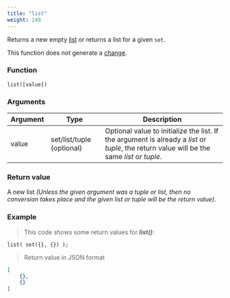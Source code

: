 ```yaml
---
title: "list"
weight: 249
---
```


Returns a new empty [list](../../data-types/list) or returns a list for a given `set`.

This function does *not* generate a [change](../../overview/changes).

### Function

`list([value])`

### Arguments

Argument | Type | Description
-------- | ---- | -----------
value | set/list/tuple (optional) | Optional value to initialize the list. If the argument is already a *list* or *tuple*, the return value will be the same *list* or *tuple*.

### Return value

A new list *(Unless the given argument was a tuple or list, then no conversion takes place and the given list or tuple will be the return value)*.

### Example

> This code shows some return values for ***list()***:

```thingsdb,json_response
list( set({}, {}) );
```

> Return value in JSON format

```json
[
    {},
    {}
]
```
